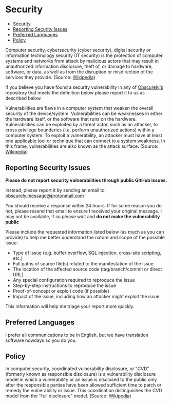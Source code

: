 # Security

<!--toc:start-->

- [Security](#security)
- [Reporting Security Issues](#reporting-security-issues)
- [Preferred Languages](#preferred-languages)
- [Policy](#policy)

<!--toc:end-->

Computer security, cybersecurity (cyber security), digital security or
information technology security (IT security) is the protection of computer
systems and networks from attack by malicious actors that may result in
unauthorized information disclosure, theft of, or damage to hardware, software,
or data, as well as from the disruption or misdirection of the services they
provide. (Source: [Wikipedia](https://en.wikipedia.org/wiki/Computer_security))

If you believe you have found a security vulnerability in any of
[Obscurely's](https://github.com/Obscurely) repository that meets the definition
below please report it to us as described below.

Vulnerabilities are flaws in a computer system that weaken the overall security
of the device/system. Vulnerabilities can be weaknesses in either the hardware
itself, or the software that runs on the hardware. Vulnerabilities can be
exploited by a threat actor, such as an attacker, to cross privilege boundaries
(i.e. perform unauthorized actions) within a computer system. To exploit a
vulnerability, an attacker must have at least one applicable tool or technique
that can connect to a system weakness. In this frame, vulnerabilities are also
known as the attack surface. (Source:
[Wikipedia](<https://en.wikipedia.org/wiki/Vulnerability_(computing)>))

## Reporting Security Issues

**Please do not report security vulnerabilities through public GitHub issues.**

Instead, please report it by sending an email to
[obscurely.message@protonmail.com](mailto:obscurely.message@protonmail.com)

You should receive a response within 24 hours. If for some reason you do not,
please resend that email to ensure I received your original message. I may not
be available, if so please wait and **do not make the vulnerability public**

Please include the requested information listed below (as much as you can
provide) to help me better understand the nature and scope of the possible
issue:

- Type of issue (e.g. buffer overflow, SQL injection, cross-site scripting,
  etc.)
- Full paths of source file(s) related to the manifestation of the issue
- The location of the affected source code (tag/branch/commit or direct URL)
- Any special configuration required to reproduce the issue
- Step-by-step instructions to reproduce the issue
- Proof-of-concept or exploit code (if possible)
- Impact of the issue, including how an attacker might exploit the issue

This information will help me triage your report more quickly.

## Preferred Languages

I prefer all communications to be in English, but we have translation software
nowdays so you do you.

## Policy

In computer security, coordinated vulnerability disclosure, or "CVD" (formerly
known as responsible disclosure) is a vulnerability disclosure model in which a
vulnerability or an issue is disclosed to the public only after the responsible
parties have been allowed sufficient time to patch or remedy the vulnerability
or issue. This coordination distinguishes the CVD model from the "full
disclosure" model. (Source:
[Wikipedia](https://en.wikipedia.org/wiki/Coordinated_vulnerability_disclosure))
